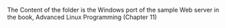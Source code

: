 The Content of the folder is the Windows port of the sample Web server in the book, Advanced Linux Programming (Chapter 11)
